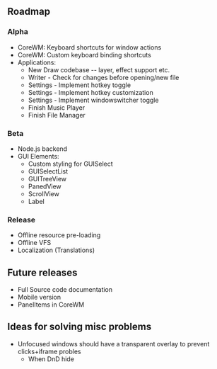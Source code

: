 
## Roadmap

### Alpha

* CoreWM: Keyboard shortcuts for window actions
* CoreWM: Custom keyboard binding shortcuts
* Applications:
  * New Draw codebase -- layer, effect support etc.
  * Writer - Check for changes before opening/new file
  * Settings - Implement hotkey toggle
  * Settings - Implement hotkey customization
  * Settings - Implement windowswitcher toggle
  * Finish Music Player
  * Finish File Manager

### Beta

* Node.js backend
* GUI Elements:
  * Custom styling for GUISelect
  * GUISelectList
  * GUITreeView
  * PanedView
  * ScrollView
  * Label

### Release

* Offline resource pre-loading
* Offline VFS
* Localization (Translations)

## Future releases
* Full Source code documentation
* Mobile version
* PanelItems in CoreWM

## Ideas for solving misc problems
* Unfocused windows should have a transparent overlay to prevent clicks+iframe probles
  * When DnD hide
